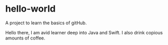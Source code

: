 # hello-world
A project to learn the basics of gitHub.

Hello there, I am avid learner deep into Java and Swift.  I also drink copious amounts of coffee. 
